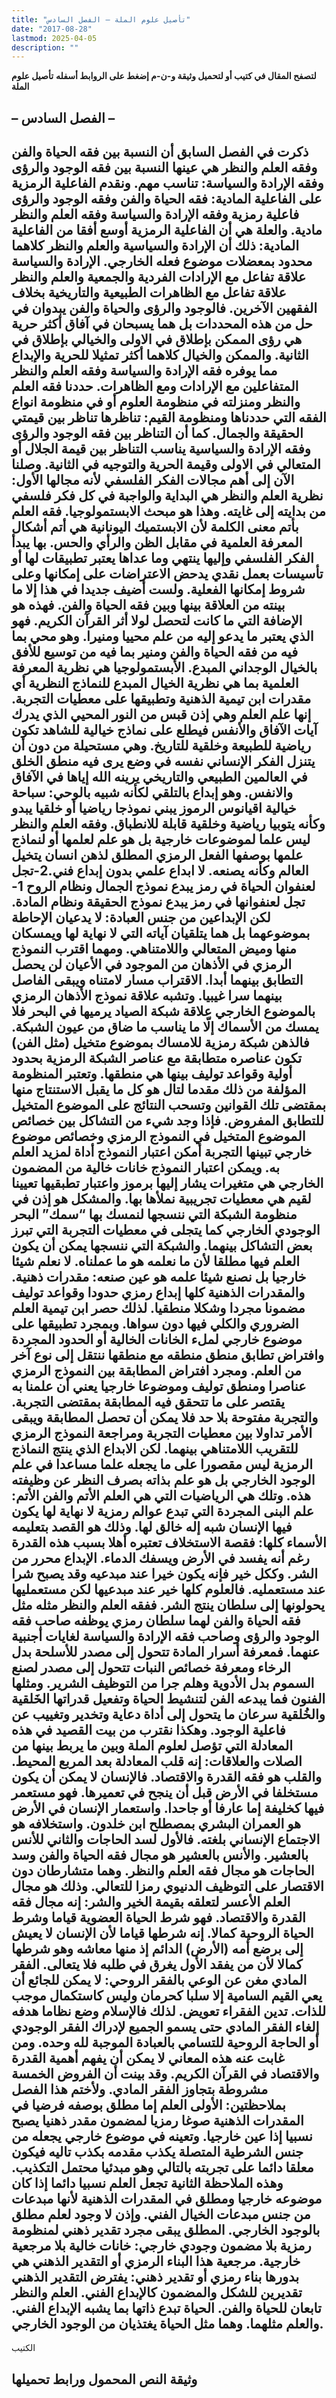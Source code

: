 ```yaml
---
title: "تأصيل علوم الملة – الفصل السادس"
date: "2017-08-28"
lastmod: 2025-04-05
description: ""
---
```

**لتصفح المقال في كتيب أو لتحميل وثيقة و-ن-م إضغط على الروابط أسفله** **تأصيل علوم الملة**

## **– الفصل السادس –**

## **ذكرت في الفصل السابق أن النسبة بين فقه الحياة والفن وفقه العلم والنظر هي عينها النسبة بين فقه الوجود والرؤى وفقه الإرادة والسياسة: تناسب مهم. ونقدم الفاعلية الرمزية على الفاعلية المادية: فقه الحياة والفن وفقه الوجود والرؤى فاعلية رمزية وفقه الإرادة والسياسة وفقه العلم والنظر مادية. والعلة هي أن الفاعلية الرمزية أوسع أفقا من الفاعلية المادية: ذلك أن الإرادة والسياسية والعلم والنظر كلاهما محدود بمعضلات موضوع فعله الخارجي. الإرادة والسياسة علاقة تفاعل مع الإرادات الفردية والجمعية والعلم والنظر علاقة تفاعل مع الظاهرات الطبيعية والتاريخية بخلاف الفقهين الآخرين. فالوجود والرؤى والحياة والفن يبدوان في حل من هذه المحددات بل هما يسبحان في آفاق أكثر حرية هي رؤى الممكن بإطلاق في الاولى والخيالي بإطلاق في الثانية. والممكن والخيال كلاهما أكثر تمثيلا للحرية والإبداع مما يوفره فقه الإرادة والسياسة وفقه العلم والنظر المتفاعلين مع الإرادات ومع الظاهرات. حددنا فقه العلم والنظر ومنزلته في منظومة العلوم أو في منظومة انواع الفقه التي حددناها ومنظومة القيم: تناظرها تناظر بين قيمتي الحقيقة والجمال. كما أن التناظر بين فقه الوجود والرؤى وفقه الإرادة والسياسية يناسب التناظر بين قيمة الجلال أو المتعالي في الاولى وقيمة الحرية والتوجيه في الثانية. وصلنا الآن إلى أهم مجالات الفكر الفلسفي لأنه مجالها الأول: نظرية العلم والنظر هي البداية والواجبة في كل فكر فلسفي من بدايته إلى غايته. وهذا هو مبحث الابستمولوجيا. فقه العلم بأتم معنى الكلمة لأن الابستميك اليونانية هي أتم أشكال المعرفة العلمية في مقابل الظن والرأي والحس. بها يبدأ الفكر الفلسفي وإليها ينتهي وما عداها يعتبر تطبيقات لها أو تأسيسات بعمل نقدي يدحض الاعتراضات على إمكانها وعلى شروط إمكانها الفعلية. ولست أضيف جديدا في هذا إلا ما بينته من العلاقة بينها وبين فقه الحياة والفن. فهذه هو الإضافة التي ما كانت لتحصل لولا أثر القرآن الكريم. فهو الذي يعتبر ما يدعو إليه من علم محييا ومنيرا. وهو محي بما فيه من فقه الحياة والفن ومنير بما فيه من توسيع للأفق بالخيال الوجداني المبدع. الأبستمولوجيا هي نظرية المعرفة العلمية بما هي نظرية الخيال المبدع للنماذج النظرية أي مقدرات ابن تيمية الذهنية وتطبيقها على معطيات التجربة. إنها علم العلم وهي إذن قبس من النور المحيي الذي يدرك آيات الآفاق والأنفس فيطلع على نماذج خيالية للشاهد تكون رياضية للطبيعة وخلقية للتاريخ. وهي مستحيلة من دون أن يتنزل الفكر الإنساني نفسه في وضع يرى فيه منطق الخلق في العالمين الطبيعي والتاريخي يرينه الله إياها في الآفاق والانفس. وهو إبداع بالتلقي لكأنه شبيه بالوحي: سباحة خيالية اقيانوس الرموز يبني نموذجا رياضيا أو خلقيا يبدو وكأنه يتوبيا رياضية وخلقية قابلة للانطباق. وفقه العلم والنظر ليس علما لموضوعات خارجية بل هو علم لعلمها أو لنماذج علمها بوصفها الفعل الرمزي المطلق لذهن انسان يتخيل العالم وكأنه يصنعه. لا ابداع علمي بدون إبداع فني.2-تجل لعنفوان الحياة في رمز يبدع نموذج الجمال ونظام الروح 1-تجل لعنفوانها في رمز يبدع نموذج الحقيقة ونظام المادة. لكن الإبداعين من جنس العبادة: لا يدعيان الإحاطة بموضوعهما بل هما يتلقيان آياته التي لا نهاية لها ويمسكان منها وميض المتعالي واللامتناهي. ومهما اقترب النموذج الرمزي في الأذهان من الموجود في الأعيان لن يحصل التطابق بينهما أبدا. الاقتراب مسار لامتناه ويبقى الفاصل بينهما سرا غيبيا. وتشبه علاقة نموذج الأذهان الرمزي بالموضوع الخارجي علاقة شبكة الصياد يرميها في البحر فلا يمسك من الأسماك إلّا ما يناسب ما ضاق من عيون الشبكة. فالذهن شبكة رمزية للامساك بموضوع متخيل (مثل الفن) تكون عناصره متطابقة مع عناصر الشبكة الرمزية بحدود أولية وقواعد توليف بينها هي منطقها. وتعتبر المنظومة المؤلفة من ذلك مقدما لتال هو كل ما يقبل الاستنتاج منها بمقتضى تلك القوانين وتسحب النتائج على الموضوع المتخيل للتطابق المفروض. فإذا وجد شيء من التشاكل بين خصائص الموضوع المتخيل في النموذج الرمزي وخصائص موضوع خارجي تبينها التجربة أمكن اعتبار النموذج أداة لمزيد العلم به. ويمكن اعتبار النموذج خانات خالية من المضمون الخارجي هي متغيرات يشار إليها برموز واعتبار تطبقيها تعيينا لقيم هي معطيات تجريبية نملأها بها. والمشكل هو إذن في منظومة الشبكة التي ننسجها لنمسك بها “سمك” البحر الوجودي الخارجي كما يتجلى في معطيات التجربة التي تبرز بعض التشاكل بينهما. والشبكة التي ننسجها يمكن أن يكون العلم فيها مطلقا لأن ما نعلمه هو ما عملناه. لا نعلم شيئا خارجيا بل نصنع شيئا علمه هو عين صنعه: مقدرات ذهنية. والمقدرات الذهنية كلها إبداع رمزي حدودا وقواعد توليف مضمونا مجردا وشكلا منطقيا. لذلك حصر ابن تيمية العلم الضروري والكلي فيها دون سواها. وبمجرد تطبيقها على موضوع خارجي لملء الخانات الخالية أو الحدود المجردة وافتراض تطابق منطق منطقه مع منطقها ننتقل إلى نوع آخر من العلم. ومجرد افتراض المطابقة بين النموذج الرمزي عناصرا ومنطق توليف وموضوعا خارجيا يعني أن علمنا به يقتصر على ما تتحقق فيه المطابقة بمقتضى التجربة. والتجربة مفتوحة بلا حد فلا يمكن أن تحصل المطابقة ويبقى الأمر تداولا بين معطيات التجربة ومراجعة النموذج الرمزي للتقريب اللامتناهي بينهما. لكن الابداع الذي ينتج النماذج الرمزية ليس مقصورا على ما يجعله علما مساعدا في علم الوجود الخارجي بل هو علم بذاته بصرف النظر عن وظيفته هذه. وتلك هي الرياضيات التي هي العلم الأتم والفن الأتم: علم البنى المجردة التي تبدع عوالم رمزية لا نهاية لها يكون فيها الإنسان شبه إله خالق لها. وذلك هو القصد بتعليمه الأسماء كلها: فقصة الاستخلاف تعتبره أهلا بسبب هذه القدرة رغم أنه يفسد في الأرض ويسفك الدماء. الإبداع محرر من الشر. وككل خير فإنه يكون خيرا عند مبدعيه وقد يصبح شرا عند مستعمليه. فالعلوم كلها خير عند مبدعيها لكن مستعمليها يحولونها إلى سلطان ينتج الشر. ففقه العلم والنظر مثله مثل فقه الحياة والفن لهما سلطان رمزي يوظفه صاحب فقه الوجود والرؤى وصاحب فقه الإرادة والسياسة لغايات أجنبية عنهما. فمعرفة أسرار المادة تتحول إلى مصدر للأسلحة بدل الرخاء ومعرفة خصائص النبات تتحول إلى مصدر لصنع السموم بدل الأدوية وهلم جرا من التوظيف الشرير. ومثلها الفنون فما يبدعه الفن لتنشيط الحياة وتفعيل قدراتها الخَلقية والخُلقية سرعان ما يتحول إلى أداة دعاية وتخدير وتغييب عن فاعلية الوجود. وهكذا نقترب من بيت القصيد في هذه المعادلة التي تؤصل لعلوم الملة وبين ما يربط بينها من الصلات والعلاقات: إنه قلب المعادلة بعد المربع المحيط. والقلب هو فقه القدرة والاقتصاد. فالإنسان لا يمكن أن يكون مستخلفا في الأرض قبل أن ينجح في تعميرها. فهو مستعمر فيها كخليفة إما عارفا أو جاحدا. واستعمار الإنسان في الأرض هو العمران البشري بمصطلح ابن خلدون. واستخلافه هو الاجتماع الإنساني بلغته. فالأول لسد الحاجات والثاني للأنس بالعشير. والأنس بالعشير هو مجال فقه الحياة والفن وسد الحاجات هو مجال فقه العلم والنظر. وهما متشارطان دون الاقتصار على التوظيف الدنيوي رمزا للتعالي. وذلك هو مجال العلم الأعسر لتعلقه بقيمة الخير والشر: إنه مجال فقه القدرة والاقتصاد. فهو شرط الحياة العضوية قياما وشرط الحياة الروحية كمالا. إنه شرطها قياما لأن الإنسان لا يعيش إلى برضع أمه (الأرض) الدائم إذ منها معاشه وهو شرطها كمالا لأن من يفقد الأول يغرق في طلبه فلا يتعالى. الفقر المادي مغن عن الوعي بالفقر الروحي: لا يمكن للجائع أن يعي القيم السامية إلا سلبا كحرمان وليس كاستكمال موجب للذات. تدين الفقراء تعويض. لذلك فالإسلام وضع نظاما هدفه إلغاء الفقر المادي حتى يسمو الجميع لإدراك الفقر الوجودي أو الحاجة الروحية للتسامي بالعبادة الموجبة لله وحده. ومن غابت عنه هذه المعاني لا يمكن أن يفهم أهمية القدرة والاقتصاد في القرآن الكريم. وقد بينت أن الفروض الخمسة مشروطة بتجاوز الفقر المادي. ولأختم هذا الفصل بملاحظتين: الأولى العلم إما مطلق بوصفه فرضيا في المقدرات الذهنية صوغا رمزيا لمضمون مقدر ذهنيا يصبح نسبيا إذا عين خارجيا. وتعينه في موضوع خارجي يجعله من جنس الشرطية المتصلة يكذب مقدمه بكذب تاليه فيكون معلقا دائما على تجربته بالتالي وهو مبدئيا محتمل التكذيب. وهذه الملاحظة الثانية تجعل العلم نسبيا دائما إذا كان موضوعه خارجيا ومطلق في المقدرات الذهنية لأنها مبدعات من جنس مبدعات الخيال الفني. وإذن لا وجود لعلم مطلق بالوجود الخارجي. المطلق يبقى مجرد تقدير ذهني لمنظومة رمزية بلا مضمون وجودي خارجي: خانات خالية بلا مرجعية خارجية. مرجعية هذا البناء الرمزي أو التقدير الذهني هي بدورها بناء رمزي أو تقدير ذهني: يفترض التقدير الذهني تقديرين للشكل والمضمون كالإبداع الفني. العلم والنظر تابعان للحياة والفن. الحياة تبدع ذاتها بما يشبه الإبداع الفني. والعلم مثلهما. وهما مثل الحياة يغتذيان من الوجود الخارجي.**

الكتيب

## وثيقة النص المحمول ورابط تحميلها

###
